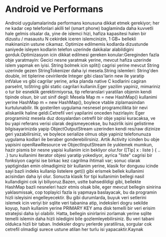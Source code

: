 # Android ve Performans

Android uygulamalarinda performans konusuna dikkat etmek gerekiyor;
her ne kadar cep telefonlari akilli tel (smart phone) baglaminda daha
kuvvetli hale gelmis olsalar da, yine de islemci hizi, hafiza
kapasitesi halen bir dizustu / masaustu N cekirdek iceren
islemcinizin, 1 GB+ bellekli makinanizin ustune cikamaz. Optimize
edilmemis kodlarda dizustunde saniyede isleyen kodlarin telefon
uzerinde dakikalar alabildigini gorduk.Optimizasyon icin dikkat
edilmesi gereken konular:Gereginden fazla obje yaratmayin: Gecici
nesne yaratmak yerine, mevcut hafiza uzerinde islem yapmak en
iyisi. String bolmek icin split() cagrisi yerine mevcut String
uzerinde gezen StringTokenizer daha iyi mesela.String islemleri:
String'den double, int tiplerine cevirilerde Integer gibi class'larin
new ile yaratip intValue vs gibi cagrilar yerine, arka planda native C
kodlarini cagiran parseInt, toString gibi static cagrilari
kullanin.Eger yazilim yapiniz, mimariniz o tur bir esneklik
gerektirmiyorsa, tip referanslari yaratilan objenin kendi tipinde
olsun, bir ust sinif degil: Mesela Map m = new HashMap() kullanimi
yerine HashMap m = new HashMap(), boylece vtable ziplamasindan
kurtulunabilir. Ilk gosterilen uygulama nesnesel programcilikta bir
nevi aliskanlik haline geldi.Cetrefil veri yapilarini onceden
hazirlayin: Eger programiniz mesela duz dosyalardan cetrefil bir obje
yapisi kuracaksa, ve bu yapi referans verisi olarak degismeyecekse, bu
hazirlik isini gelistirme bilgisayarinizda yapip ObjectOutputStream
uzerinden kendi res/raw dizinize geri yazabilirsiniz, ve boylece
serialize olmus obje yapiniz telefonunuza uygulama kodlari ile beraber
gonderebilirsiniz. Artik Activity icinden bu obje yapisini
openRawResource ve ObjectInputStream ile yuklemek mumkun, hazir pismis
bir nesne yapisi kullanim icin bekliyor olur.for ([Tip] x : liste ) {
.. .} turu kullanimi iterator objesi yaratip yokediyor, ayrica "liste"
cagrisi bir fonksiyon cagrisi ise birkac kez cagrilma ihtimali var;
sonuc olarak yaptigindan emin olmadigimiz bir kullanim yerine, klasik
for dongusu icinde sayi bazli indeks kullanip listelere get(i) gibi
erismek bellek kullanimi acisindan daha iyi olur. Sonucta klasik for
tipi kullanimin bellegi nasil kullandigini cok iyi biliyoruz.Bazen,
ustte bahsedildigi gibi, bellekte HashMap bazli nesneleri hazir etmis
olsak bile, eger mevcut bellegin sinirina yaklasmissak, cop toplayici
fazla is yapmaya baslayacak, bu da programin hizli isleyisini
engelleyecektir. Bu gibi durumlarda, buyuk veri setlerini islemek icin
veriyi bir sqlite veri tabanina atip, indeksleri dogru sekilde koyup,
hash kullanim yerine PRIMARY KEY ama disk temelli bir veri erisim
stratejisi daha iyi olabilir. Hatta, bellegin sinirlarini zorlamak
yerine sqlite temelli islemin daha hizli isledigini bile
gozlemleyebilirsiniz. Bu veri tabani oldukca hizli bir
taban. Indeksler dogru yerlerde yaratilirsa, sorgular cok cetrefil
olmadigi surece ustune atilan her turlu isi yapacaktir.Kaynak




